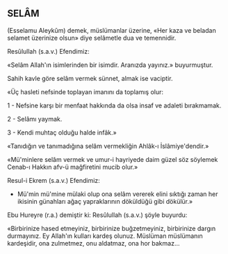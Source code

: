 ## SELÂM

(Esselamu Aleykûm) demek, müslümanlar üzerine, «Her kaza ve beladan selamet üzeri­nize olsun» diye selâmetle dua ve temennidir.

Resûlullah (s.a.v.) Efendimiz:

«Selâm Allah'ın isimlerinden bir isimdir. Aranızda yayınız.» buyurmuştur.

Sahih kavle göre selâm vermek sünnet, al­mak ise vaciptir.

«Üç hasleti nefsinde toplayan imanını da top­lamış olur:

1 - Nefsine karşı bir menfaat hakkında da olsa insaf ve adaleti bırakmamak.

2 - Selâmı yaymak.

3 - Kendi muhtaç olduğu halde infâk.»

«Tanıdığın ve tanımadığına selâm vermekliğin Ahlâk-ı İslâmiye'dendir.»

«Mü'minlere selâm vermek ve umur-i hayriyede daim güzel söz söylemek Cenab-ı Hakkın afv-ü mağfiretini mucib olur.»

Resul-i Ekrem (s.a.v.) Efendimiz:

- Mü'min mü'mine mülaki olup ona selâm ve­rerek elini sıktığı zaman her ikisinin günahları ağaç yapraklarının döküldüğü gibi dökülür.»

Ebu Hureyre (r.a.) demiştir ki: Resûlullah (s.a.v.) şöyle buyurdu:

«Birbirinize hased etmeyiniz, birbirinize buğzetmeyiniz, birbirinize dargın durmayınız. Ey Al­lah'ın kulları kardeş olunuz. Müslüman müslümanın kardeşidir, ona zulmetmez, onu aldatmaz, ona hor bakmaz...
